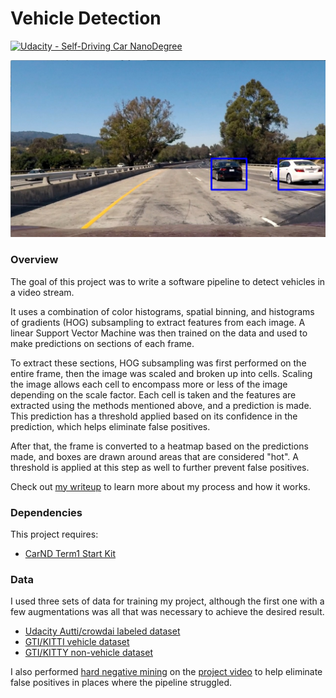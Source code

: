 # Vehicle Detection
[![Udacity - Self-Driving Car NanoDegree](https://s3.amazonaws.com/udacity-sdc/github/shield-carnd.svg)](http://www.udacity.com/drive)

![alt text](output_images/pipeline4.png)

### Overview

The goal of this project was to write a software pipeline to detect vehicles in a video stream. 

It uses a combination of color histograms, spatial binning, and histograms of gradients (HOG) subsampling to extract features from each image. A linear Support Vector Machine was then trained on the data and used to make predictions on sections of each frame.

To extract these sections, HOG subsampling was first performed on the entire frame, then the image was scaled and broken up into cells. Scaling the image allows each cell to encompass more or less of the image depending on the scale factor. Each cell is taken and the features are extracted using the methods mentioned above, and a prediction is made. This prediction has a threshold applied based on its confidence in the prediction, which helps eliminate false positives.

After that, the frame is converted to a heatmap based on the predictions made, and boxes are drawn around areas that are considered "hot". A threshold is applied at this step as well to further prevent false positives.

Check out [my writeup](writeup.md) to learn more about my process and how it works.

### Dependencies

This project requires:

- [CarND Term1 Start Kit](https://github.com/udacity/CarND-Term1-Starter-Kit)

### Data

I used three sets of data for training my project, although the first one with a few augmentations was all that was necessary to achieve the desired result.

- [Udacity Autti/crowdai labeled dataset](https://github.com/udacity/self-driving-car/tree/master/annotations)
- [GTI/KITTI vehicle dataset](https://s3.amazonaws.com/udacity-sdc/Vehicle_Tracking/vehicles.zip)
- [GTI/KITTY non-vehicle dataset](https://s3.amazonaws.com/udacity-sdc/Vehicle_Tracking/non-vehicles.zip)

I also performed [hard negative mining](https://www.reddit.com/r/computervision/comments/2ggc5l/what_is_hard_negative_mining_and_how_is_it/) on the [project video](project_video.mp4) to help eliminate false positives in places where the pipeline struggled.

